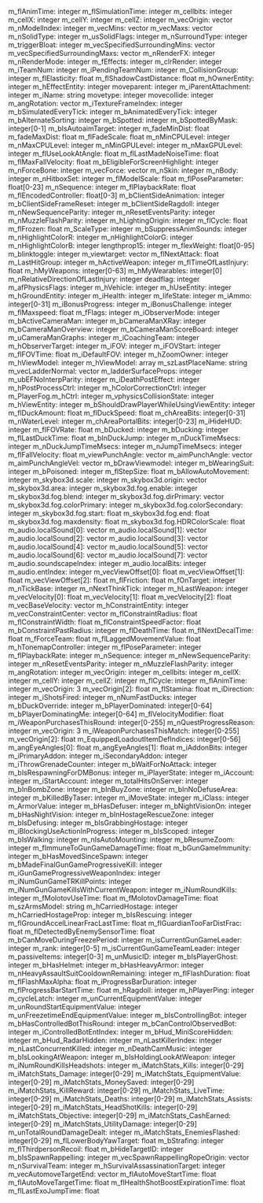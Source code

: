 m_flAnimTime: integer
m_flSimulationTime: integer
m_cellbits: integer
m_cellX: integer
m_cellY: integer
m_cellZ: integer
m_vecOrigin: vector
m_nModelIndex: integer
m_vecMins: vector
m_vecMaxs: vector
m_nSolidType: integer
m_usSolidFlags: integer
m_nSurroundType: integer
m_triggerBloat: integer
m_vecSpecifiedSurroundingMins: vector
m_vecSpecifiedSurroundingMaxs: vector
m_nRenderFX: integer
m_nRenderMode: integer
m_fEffects: integer
m_clrRender: integer
m_iTeamNum: integer
m_iPendingTeamNum: integer
m_CollisionGroup: integer
m_flElasticity: float
m_flShadowCastDistance: float
m_hOwnerEntity: integer
m_hEffectEntity: integer
moveparent: integer
m_iParentAttachment: integer
m_iName: string
movetype: integer
movecollide: integer
m_angRotation: vector
m_iTextureFrameIndex: integer
m_bSimulatedEveryTick: integer
m_bAnimatedEveryTick: integer
m_bAlternateSorting: integer
m_bSpotted: integer
m_bSpottedByMask: integer[0-1]
m_bIsAutoaimTarget: integer
m_fadeMinDist: float
m_fadeMaxDist: float
m_flFadeScale: float
m_nMinCPULevel: integer
m_nMaxCPULevel: integer
m_nMinGPULevel: integer
m_nMaxGPULevel: integer
m_flUseLookAtAngle: float
m_flLastMadeNoiseTime: float
m_flMaxFallVelocity: float
m_bEligibleForScreenHighlight: integer
m_nForceBone: integer
m_vecForce: vector
m_nSkin: integer
m_nBody: integer
m_nHitboxSet: integer
m_flModelScale: float
m_flPoseParameter: float[0-23]
m_nSequence: integer
m_flPlaybackRate: float
m_flEncodedController: float[0-3]
m_bClientSideAnimation: integer
m_bClientSideFrameReset: integer
m_bClientSideRagdoll: integer
m_nNewSequenceParity: integer
m_nResetEventsParity: integer
m_nMuzzleFlashParity: integer
m_hLightingOrigin: integer
m_flCycle: float
m_flFrozen: float
m_ScaleType: integer
m_bSuppressAnimSounds: integer
m_nHighlightColorR: integer
m_nHighlightColorG: integer
m_nHighlightColorB: integer
lengthprop15: integer
m_flexWeight: float[0-95]
m_blinktoggle: integer
m_viewtarget: vector
m_flNextAttack: float
m_LastHitGroup: integer
m_hActiveWeapon: integer
m_flTimeOfLastInjury: float
m_hMyWeapons: integer[0-63]
m_hMyWearables: integer[0]
m_nRelativeDirectionOfLastInjury: integer
deadflag: integer
m_afPhysicsFlags: integer
m_hVehicle: integer
m_hUseEntity: integer
m_hGroundEntity: integer
m_iHealth: integer
m_lifeState: integer
m_iAmmo: integer[0-31]
m_iBonusProgress: integer
m_iBonusChallenge: integer
m_flMaxspeed: float
m_fFlags: integer
m_iObserverMode: integer
m_bActiveCameraMan: integer
m_bCameraManXRay: integer
m_bCameraManOverview: integer
m_bCameraManScoreBoard: integer
m_uCameraManGraphs: integer
m_iCoachingTeam: integer
m_hObserverTarget: integer
m_iFOV: integer
m_iFOVStart: integer
m_flFOVTime: float
m_iDefaultFOV: integer
m_hZoomOwner: integer
m_hViewModel: integer
m_hViewModel: array
m_szLastPlaceName: string
m_vecLadderNormal: vector
m_ladderSurfaceProps: integer
m_ubEFNoInterpParity: integer
m_iDeathPostEffect: integer
m_hPostProcessCtrl: integer
m_hColorCorrectionCtrl: integer
m_PlayerFog.m_hCtrl: integer
m_vphysicsCollisionState: integer
m_hViewEntity: integer
m_bShouldDrawPlayerWhileUsingViewEntity: integer
m_flDuckAmount: float
m_flDuckSpeed: float
m_chAreaBits: integer[0-31]
m_nWaterLevel: integer
m_chAreaPortalBits: integer[0-23]
m_iHideHUD: integer
m_flFOVRate: float
m_bDucked: integer
m_bDucking: integer
m_flLastDuckTime: float
m_bInDuckJump: integer
m_nDuckTimeMsecs: integer
m_nDuckJumpTimeMsecs: integer
m_nJumpTimeMsecs: integer
m_flFallVelocity: float
m_viewPunchAngle: vector
m_aimPunchAngle: vector
m_aimPunchAngleVel: vector
m_bDrawViewmodel: integer
m_bWearingSuit: integer
m_bPoisoned: integer
m_flStepSize: float
m_bAllowAutoMovement: integer
m_skybox3d.scale: integer
m_skybox3d.origin: vector
m_skybox3d.area: integer
m_skybox3d.fog.enable: integer
m_skybox3d.fog.blend: integer
m_skybox3d.fog.dirPrimary: vector
m_skybox3d.fog.colorPrimary: integer
m_skybox3d.fog.colorSecondary: integer
m_skybox3d.fog.start: float
m_skybox3d.fog.end: float
m_skybox3d.fog.maxdensity: float
m_skybox3d.fog.HDRColorScale: float
m_audio.localSound[0]: vector
m_audio.localSound[1]: vector
m_audio.localSound[2]: vector
m_audio.localSound[3]: vector
m_audio.localSound[4]: vector
m_audio.localSound[5]: vector
m_audio.localSound[6]: vector
m_audio.localSound[7]: vector
m_audio.soundscapeIndex: integer
m_audio.localBits: integer
m_audio.entIndex: integer
m_vecViewOffset[0]: float
m_vecViewOffset[1]: float
m_vecViewOffset[2]: float
m_flFriction: float
m_fOnTarget: integer
m_nTickBase: integer
m_nNextThinkTick: integer
m_hLastWeapon: integer
m_vecVelocity[0]: float
m_vecVelocity[1]: float
m_vecVelocity[2]: float
m_vecBaseVelocity: vector
m_hConstraintEntity: integer
m_vecConstraintCenter: vector
m_flConstraintRadius: float
m_flConstraintWidth: float
m_flConstraintSpeedFactor: float
m_bConstraintPastRadius: integer
m_flDeathTime: float
m_flNextDecalTime: float
m_fForceTeam: float
m_flLaggedMovementValue: float
m_hTonemapController: integer
m_flPoseParameter: integer
m_flPlaybackRate: integer
m_nSequence: integer
m_nNewSequenceParity: integer
m_nResetEventsParity: integer
m_nMuzzleFlashParity: integer
m_angRotation: integer
m_vecOrigin: integer
m_cellbits: integer
m_cellX: integer
m_cellY: integer
m_cellZ: integer
m_flCycle: integer
m_flAnimTime: integer
m_vecOrigin: 3
m_vecOrigin[2]: float
m_flStamina: float
m_iDirection: integer
m_iShotsFired: integer
m_nNumFastDucks: integer
m_bDuckOverride: integer
m_bPlayerDominated: integer[0-64]
m_bPlayerDominatingMe: integer[0-64]
m_flVelocityModifier: float
m_iWeaponPurchasesThisRound: integer[0-255]
m_nQuestProgressReason: integer
m_vecOrigin: 3
m_iWeaponPurchasesThisMatch: integer[0-255]
m_vecOrigin[2]: float
m_EquippedLoadoutItemDefIndices: integer[0-56]
m_angEyeAngles[0]: float
m_angEyeAngles[1]: float
m_iAddonBits: integer
m_iPrimaryAddon: integer
m_iSecondaryAddon: integer
m_iThrowGrenadeCounter: integer
m_bWaitForNoAttack: integer
m_bIsRespawningForDMBonus: integer
m_iPlayerState: integer
m_iAccount: integer
m_iStartAccount: integer
m_totalHitsOnServer: integer
m_bInBombZone: integer
m_bInBuyZone: integer
m_bInNoDefuseArea: integer
m_bKilledByTaser: integer
m_iMoveState: integer
m_iClass: integer
m_ArmorValue: integer
m_bHasDefuser: integer
m_bNightVisionOn: integer
m_bHasNightVision: integer
m_bInHostageRescueZone: integer
m_bIsDefusing: integer
m_bIsGrabbingHostage: integer
m_iBlockingUseActionInProgress: integer
m_bIsScoped: integer
m_bIsWalking: integer
m_nIsAutoMounting: integer
m_bResumeZoom: integer
m_fImmuneToGunGameDamageTime: float
m_bGunGameImmunity: integer
m_bHasMovedSinceSpawn: integer
m_bMadeFinalGunGameProgressiveKill: integer
m_iGunGameProgressiveWeaponIndex: integer
m_iNumGunGameTRKillPoints: integer
m_iNumGunGameKillsWithCurrentWeapon: integer
m_iNumRoundKills: integer
m_fMolotovUseTime: float
m_fMolotovDamageTime: float
m_szArmsModel: string
m_hCarriedHostage: integer
m_hCarriedHostageProp: integer
m_bIsRescuing: integer
m_flGroundAccelLinearFracLastTime: float
m_flGuardianTooFarDistFrac: float
m_flDetectedByEnemySensorTime: float
m_bCanMoveDuringFreezePeriod: integer
m_isCurrentGunGameLeader: integer
m_rank: integer[0-5]
m_isCurrentGunGameTeamLeader: integer
m_passiveItems: integer[0-3]
m_unMusicID: integer
m_bIsPlayerGhost: integer
m_bHasHelmet: integer
m_bHasHeavyArmor: integer
m_nHeavyAssaultSuitCooldownRemaining: integer
m_flFlashDuration: float
m_flFlashMaxAlpha: float
m_iProgressBarDuration: integer
m_flProgressBarStartTime: float
m_hRagdoll: integer
m_hPlayerPing: integer
m_cycleLatch: integer
m_unCurrentEquipmentValue: integer
m_unRoundStartEquipmentValue: integer
m_unFreezetimeEndEquipmentValue: integer
m_bIsControllingBot: integer
m_bHasControlledBotThisRound: integer
m_bCanControlObservedBot: integer
m_iControlledBotEntIndex: integer
m_bHud_MiniScoreHidden: integer
m_bHud_RadarHidden: integer
m_nLastKillerIndex: integer
m_nLastConcurrentKilled: integer
m_nDeathCamMusic: integer
m_bIsLookingAtWeapon: integer
m_bIsHoldingLookAtWeapon: integer
m_iNumRoundKillsHeadshots: integer
m_iMatchStats_Kills: integer[0-29]
m_iMatchStats_Damage: integer[0-29]
m_iMatchStats_EquipmentValue: integer[0-29]
m_iMatchStats_MoneySaved: integer[0-29]
m_iMatchStats_KillReward: integer[0-29]
m_iMatchStats_LiveTime: integer[0-29]
m_iMatchStats_Deaths: integer[0-29]
m_iMatchStats_Assists: integer[0-29]
m_iMatchStats_HeadShotKills: integer[0-29]
m_iMatchStats_Objective: integer[0-29]
m_iMatchStats_CashEarned: integer[0-29]
m_iMatchStats_UtilityDamage: integer[0-29]
m_unTotalRoundDamageDealt: integer
m_iMatchStats_EnemiesFlashed: integer[0-29]
m_flLowerBodyYawTarget: float
m_bStrafing: integer
m_flThirdpersonRecoil: float
m_bHideTargetID: integer
m_bIsSpawnRappelling: integer
m_vecSpawnRappellingRopeOrigin: vector
m_nSurvivalTeam: integer
m_hSurvivalAssassinationTarget: integer
m_vecAutomoveTargetEnd: vector
m_flAutoMoveStartTime: float
m_flAutoMoveTargetTime: float
m_flHealthShotBoostExpirationTime: float
m_flLastExoJumpTime: float